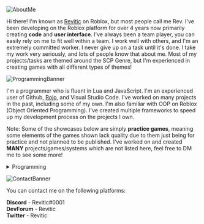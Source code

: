 ![AboutMe](https://user-images.githubusercontent.com/73036096/153426660-46b4f953-dfff-4ce6-9101-169052dc7109.png)

Hi there! I'm known as [Revitic](https://www.roblox.com/users/151869111/profile) on Roblox, but most people call me Rev. I've been developing on the Roblox platform for over 4 years now primarily creating **__code__** and **__user interface__**. I've always been a team player, you can easily rely on me to fit well within a team. I work well with others, and I'm an extremely committed worker. I never give up on a task until it's done. I take my work very seriously, and lots of people know that about me. Most of my projects/tasks are themed around the SCP Genre, but I'm experienced in creating games with all different types of themes!

![ProgrammingBanner](https://user-images.githubusercontent.com/73036096/153429160-b6c77ae3-1c01-41fe-91d6-cadfa498d867.png)

I'm a programmer who is fluent in Lua and JavaScript. I'm an experienced user of Github, [Rojo](https://github.com/rojo-rbx/rojo), and Visual Studio Code. I've worked on many projects in the past, including some of my own. I'm also familiar with OOP on Roblox (Object Oriented Programming). I've created multiple frameworks to speed up my development process on the projects I own.

Note: Some of the showcases below are simply **practice games**, meaning some elements of the games shown lack quality due to them just being for practice and not planned to be published. I've worked on and created **MANY** projects/games/systems which are not listed here, feel free to DM me to see some more!

<details>
<summary>Programming</summary>
Death Screen: https://streamable.com/ki2ank     <br>                
Mining System: https://streamable.com/f66d1d        <br>                            
SCP-914: https://streamable.com/exva69             <br>               
Flight Booking UI: https://streamable.com/oot29m      <br>                      
Body Camera System: https://streamable.com/qmvwrr       <br>                     
Broom System Prototype: https://streamable.com/yn8gl5      <br>                      
Over-The-Shoulder (OTS) Gun System: https://streamable.com/hppdtv    <br>                       
Phone System: https://streamable.com/hkzh8e                       <br>           
Interaction System: https://streamable.com/5clal5                <br>                     
Elevator System: https://streamable.com/r760zr                   <br>                         
Banking Panel: https://streamable.com/fe9oze                    <br>                                                                     
</details>

![ContactBanner](https://user-images.githubusercontent.com/73036096/153448317-a195c0d6-e209-4870-912b-f0176c5527b0.png)

You can contact me on the following platforms:        
                       
**Discord** - Revitic#0001                      
**DevForum** - Revitic                                        
**Twitter** - Revitic                               
